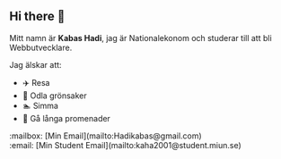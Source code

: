 ## Hi there 👋

Mitt namn är **Kabas Hadi**, jag är Nationalekonom och studerar till att bli Webbutvecklare.

<p>Jag älskar att:</p>

* :airplane: Resa
* :seedling: Odla grönsaker
* :swimmer: Simma
* :walking: Gå långa promenader

<p>:mailbox: [Min Email](mailto:Hadikabas@gmail.com) <br>
:email: [Min Student Email](mailto:kaha2001@student.miun.se)</p>




<!--
**KSHadi/KSHadi** is a ✨ _special_ ✨ repository because its `README.md` (this file) appears on your GitHub profile.

Here are some ideas to get you started:

- 🔭 I’m currently working on ...
- 🌱 I’m currently learning ...
- 👯 I’m looking to collaborate on ...
- 🤔 I’m looking for help with ...
- 💬 Ask me about ...
- 📫 How to reach me: ...
- 😄 Pronouns: ...
- ⚡ Fun fact: ...
-->

